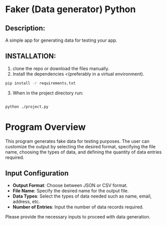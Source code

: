 # Faker (Data generator)  Python


## Description:

A simple app for generating data for testing your app.

## INSTALLATION:
1. clone the repo or download the files manually.
2. Install the dependencies <(preferably in a virtual environment).

```bash
pip install -r requirements.txt
```
3. When in the project directory run:
```bash

python ./project.py 

```

# Program Overview

This program generates fake data for testing purposes. The user can customize the output by selecting the desired format, specifying the file name, choosing the types of data, and defining the quantity of data entries required.

## Input Configuration

- **Output Format**: Choose between JSON or CSV format.
- **File Name**: Specify the desired name for the output file.
- **Data Types**: Select the types of data needed such as name, email, address, etc.
- **Number of Entries**: Input the number of data records required.

Please provide the necessary inputs to proceed with data generation.
